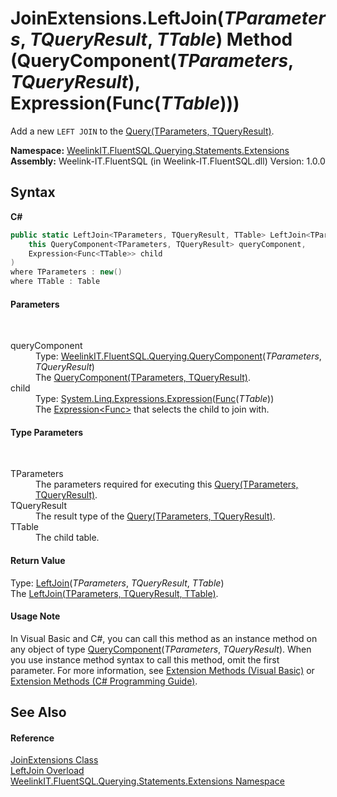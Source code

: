 # JoinExtensions.LeftJoin(*TParameters*, *TQueryResult*, *TTable*) Method (QueryComponent(*TParameters*, *TQueryResult*), Expression(Func(*TTable*)))
 

Add a new `LEFT JOIN` to the <a href="82639357-28f5-d7fe-833e-926791d1bac8">Query(TParameters, TQueryResult)</a>.

**Namespace:**&nbsp;<a href="177c9a6d-318f-ac8a-07a6-73d6eee6ff0b">WeelinkIT.FluentSQL.Querying.Statements.Extensions</a><br />**Assembly:**&nbsp;Weelink-IT.FluentSQL (in Weelink-IT.FluentSQL.dll) Version: 1.0.0

## Syntax

**C#**<br />
``` C#
public static LeftJoin<TParameters, TQueryResult, TTable> LeftJoin<TParameters, TQueryResult, TTable>(
	this QueryComponent<TParameters, TQueryResult> queryComponent,
	Expression<Func<TTable>> child
)
where TParameters : new()
where TTable : Table

```


#### Parameters
&nbsp;<dl><dt>queryComponent</dt><dd>Type: <a href="99a943bf-ed1c-c4ab-faea-abee3cf13828">WeelinkIT.FluentSQL.Querying.QueryComponent</a>(*TParameters*, *TQueryResult*)<br />The <a href="99a943bf-ed1c-c4ab-faea-abee3cf13828">QueryComponent(TParameters, TQueryResult)</a>.</dd><dt>child</dt><dd>Type: <a href="http://msdn2.microsoft.com/en-us/library/bb335710" target="_blank">System.Linq.Expressions.Expression</a>(<a href="http://msdn2.microsoft.com/en-us/library/bb534960" target="_blank">Func</a>(*TTable*))<br />The <a href="http://msdn2.microsoft.com/en-us/library/bb335710" target="_blank">Expression<Func<TTable>></a> that selects the child to join with.</dd></dl>

#### Type Parameters
&nbsp;<dl><dt>TParameters</dt><dd>The parameters required for executing this <a href="82639357-28f5-d7fe-833e-926791d1bac8">Query(TParameters, TQueryResult)</a>.</dd><dt>TQueryResult</dt><dd>The result type of the <a href="82639357-28f5-d7fe-833e-926791d1bac8">Query(TParameters, TQueryResult)</a>.</dd><dt>TTable</dt><dd>The child table.</dd></dl>

#### Return Value
Type: <a href="2674d8de-2a20-8508-56d2-0b32ff63b91f">LeftJoin</a>(*TParameters*, *TQueryResult*, *TTable*)<br />The <a href="2674d8de-2a20-8508-56d2-0b32ff63b91f">LeftJoin(TParameters, TQueryResult, TTable)</a>.

#### Usage Note
In Visual Basic and C#, you can call this method as an instance method on any object of type <a href="99a943bf-ed1c-c4ab-faea-abee3cf13828">QueryComponent</a>(*TParameters*, *TQueryResult*). When you use instance method syntax to call this method, omit the first parameter. For more information, see <a href="http://msdn.microsoft.com/en-us/library/bb384936.aspx">Extension Methods (Visual Basic)</a> or <a href="http://msdn.microsoft.com/en-us/library/bb383977.aspx">Extension Methods (C# Programming Guide)</a>.

## See Also


#### Reference
<a href="2286f3ed-b8ad-da20-48b1-394dd241949c">JoinExtensions Class</a><br /><a href="0a3b01bb-f5c0-77d7-b8f9-1fd617079315">LeftJoin Overload</a><br /><a href="177c9a6d-318f-ac8a-07a6-73d6eee6ff0b">WeelinkIT.FluentSQL.Querying.Statements.Extensions Namespace</a><br />